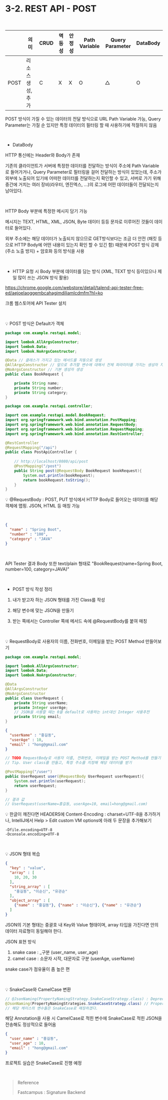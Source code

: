 # 3-2. REST API - POST

<br/>

|      | 의미              | CRUD | 멱등성 | 안정성 | Path Variable | Query Parameter | DataBody |
| ---- | ----------------- | ---- | ------ | ------ | ------------- | --------------- | -------- |
| POST | 리소스 생성, 추가 | C    | X      | X      | O             | △               | O        |

POST 방식이 가질 수 있는 데이터의 전달 방식으로 URL Path Variable 가능, Query Parameter는 가질 순 있지만 특정 데이터의 필터링 할 때 사용하기에 적절하지 않음

<br/>

- DataBody

HTTP 통신에는 Header와 Body가 존재

기존의 클라이언트가 서버에 특정한 데이터를 전달하는 방식이 주소에 Path Variable로 들어가거나, Query Parameter로 필터링을 걸어 전달하는 방식이 있었는데, 주소가 외부에 노출되어 있기에 어떠한 데이터를 전달하는지 확인할 수 있고, 서버로 가기 위해 중간에 거치는 여러 장비(라우터, 엔진엑스, ...)의 로그에 어떤 데이터들이 전달되는지 남아있다.

<br/>

HTTP Body 부분에 특정한 메시지 담기 가능

메시지는 TEXT, HTML, XML, JSON, Byte 데이터 등등 문자로 이루어진 것들이 데이터로 들어있다.

외부 주소에는 해당 데이터가 노출되지 않으므로 GET방식보다는 조금 더 안전 (패킷 등으로 HTTP Body에 어떤 내용이 있는지 확인 할 수 있긴 함) 때문에 POST 방식 강제(주소 노출 방지) + 암호화 등의 방식을 사용

<br/>

- HTTP 요청 시 Body 부분에 데이터를 담는 방식 (XML, TEXT 방식 등이있으나 제일 많이 쓰는 JSON 방식 활용)

https://chrome.google.com/webstore/detail/talend-api-tester-free-ed/aejoelaoggembcahagimdiliamlcdmfm?hl=ko

크롬 웹스토어에 API Tester 설치

<br/>

:bulb: POST 방식은 Default가 객체

```java
package com.example.restapi.model;

import lombok.AllArgsConstructor;
import lombok.Data;
import lombok.NoArgsConstructor;

@Data // 클래스가 가지고 있는 메서드를 자동으로 생성
@AllArgsConstructor // 앞으로 추가할 변수에 대해서 전체 파라미터를 가지는 생성자 자동으로 생성
@NoArgsConstructor // 기본 생성자 생성
public class BookRequest {

    private String name;
    private String number;
    private String category;
}
```

```java
package com.example.restapi.controller;

import com.example.restapi.model.BookRequest;
import org.springframework.web.bind.annotation.PostMapping;
import org.springframework.web.bind.annotation.RequestBody;
import org.springframework.web.bind.annotation.RequestMapping;
import org.springframework.web.bind.annotation.RestController;

@RestController
@RequestMapping("/api")
public class PostApiController {
    
	// http://localhost/8080/api/post
    @PostMapping("/post")
    public String post(@RequestBody BookRequest bookRequest){
        System.out.println(bookRequest);
        return bookRequest.toString();
    }
}
```

:bulb: @RequestBody : POST, PUT 방식에서 HTTP Body로 들어오는 데이터를 해당 객체에 맵핑. JSON, HTML 등 매칭 가능

<br/>

```json
{
  "name" : "Spring Boot",
  "number" : "100",
  "category" : "JAVA"
}
```

<br/>

API Tester 결과 Body 또한 text/plain 형태로 "BookRequest(name=Spring Boot, number=100, category=JAVA)"

<br/>

- POST 방식 작성 정리

1. 내가 받고자 하는 JSON 형태를 가진 Class를 작성

2. 해당 변수에 맞는 JSON을 만들기

3. 받는 쪽에서는 Controller 쪽에 메서드 속에 @RequestBody를 붙여 매칭

<br/>

:bulb: RequestBody로 사용자의 이름, 전화번호, 이메일을 받는 POST Method 만들어보기

```java
package com.example.restapi.model;

import lombok.AllArgsConstructor;
import lombok.Data;
import lombok.NoArgsConstructor;

@Data
@AllArgsConstructor
@NoArgsConstructor
public class UserRequest {
    private String userName;
    private Integer userAge;
    // JSON을 사용할 때는 0을 default로 사용하는 int대신 Integer 사용추천
    private String email;
}
```

```json
{
  "userName" : "홍길동",
  "userAge" : 10,
  "email" : "hong@gmail.com"
}
```

```java
// TODO RequestBody로 사용자 이름, 전화번호, 이메일을 받는 POST Method를 만들기
// Tip. User class를 만들고, 특정 주소를 지정해 해당 데이터를 받기

@PostMapping("/user")
public UserRequest user(@RequestBody UserRequest userRequest){
    System.out.println(userRequest);
    return userRequest;
}

// 결과 값
// UserRequest(userName=홍길동, userAge=10, email=hong@gmail.com)
```

:bulb: 한글이 깨진다면 HEADERS에 Content-Encoding : charset=UTF-8을 추가하거나, IntelliJ에서 Help > Edit custom VM options에 아래 두 문장을 추가해보기

```vmoptions
-Dfile.encoding=UTF-8
-Dconsole.encoding=UTF-8
```

<br/>

:bulb: JSON 형태 복습

```json
{
  "key" : "value",
  "array" : [
    10, 20, 30
  ],
  "string_array" : [
    "홍길동", "이순신", "유관순"
  ],
  "object_array" : [
    {"name" : "홍길동"}, {"name" : "이순신"}, {"name" : "유관순"}
  ]
}
```

JSON의 기본 형태는 중괄호 내 Key와 Value 형태이며, array 타입을 가진다면 안의 데이터 자료형이 동일해야 한다.

JSON 표현 방식

1. snake case : _구분 (user_name, user_age)
2. camel case : 소문자 시작, 대문자로 구분 (userAge, userName)

snake case가 점유율이 좀 높은 편

<br/>

:bulb: SnakeCase와 CamelCase 변환

```java
// @JsonNaming(PropertyNamingStrategy.SnakeCaseStrategy.class) : Deprecated로 사용 X
@JsonNaming(PropertyNamingStrategies.SnakeCaseStrategy.class) // PropertyNamingStrategies 사용 O
// 해당 케이스의 변수들은 SnakeCase로 매칭하겠다.
```

해당 Annotation을 사용 시 CamelCase로 적힌 변수에 SnakeCase로 적힌 JSON을 전송해도 정상적으로 들어옴

```json
{
  "user_name" : "홍길동",
  "user_age" : 10,
  "email" : "hong@gmail.com"
}
```

프로젝트 실습은 SnakeCase로 진행 예정

<br/>

> Reference
>
> Fastcampus : Signature Backend